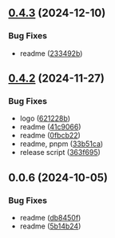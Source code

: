 ## [0.4.3](https://github.com/cmmvio/cmmv-swagger/compare/v0.4.2...v0.4.3) (2024-12-10)


### Bug Fixes

* readme ([233492b](https://github.com/cmmvio/cmmv-swagger/commit/233492bb313b9a581cfde294ed5bc7d3459b9620))



## [0.4.2](https://github.com/cmmvio/cmmv-swagger/compare/v0.0.6...v0.4.2) (2024-11-27)


### Bug Fixes

* logo ([621228b](https://github.com/cmmvio/cmmv-swagger/commit/621228b3d7f30ecfd65e8d8e389fa47344ccdf1f))
* readme ([41c9066](https://github.com/cmmvio/cmmv-swagger/commit/41c9066853deb9e1701217550664d300b1df1e0a))
* readme ([0fbcb22](https://github.com/cmmvio/cmmv-swagger/commit/0fbcb226222a0a660c4e5d8d6beab890fd259c8d))
* readme, pnpm ([33b51ca](https://github.com/cmmvio/cmmv-swagger/commit/33b51ca7c5f23ae9ede7d512e7514d92ebf4d917))
* release script ([363f695](https://github.com/cmmvio/cmmv-swagger/commit/363f695dd637e491df6b9077448f32710a48a9a8))



## 0.0.6 (2024-10-05)

### Bug Fixes

-   readme ([db8450f](https://github.com/cmmvio/cmmv-swagger/commit/db8450ffc075de2e7bb2bc7b365e7d02e1db940d))
-   readme ([5b14b24](https://github.com/cmmvio/cmmv-swagger/commit/5b14b24fad78f0c4e246487a2b13249dfc5918c5))
